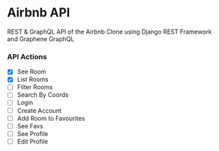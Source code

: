 # Airbnb API

REST & GraphQL API of the Airbnb Clone using Django REST Framework and Graphene GraphQL

### API Actions

- [x] See Room
- [x] List Rooms
- [ ] Filter Rooms
- [ ] Search By Coords
- [ ] Login
- [ ] Create Account
- [ ] Add Room to Favourites
- [ ] See Favs
- [ ] See Profile
- [ ] Edit Profile
